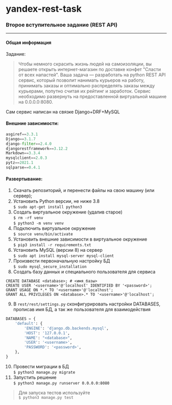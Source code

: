 # yandex-rest-task
### Второе вступительное задание (REST API)
***
#### Общая информация
Задание:
>Чтобы немного скрасить жизнь людей на самоизоляции, вы решаете открыть интернет-магазин по доставке конфет "Сласти от всех напастей".
Ваша задача — разработать на python REST API сервис, который позволит нанимать курьеров на работу, принимать заказы и оптимально распределять заказы между курьерами, попутно считая их рейтинг и заработок.
Сервис необходимо развернуть на предоставленной виртуальной машине на 0.0.0.0:8080.  

Cам сервис написан на связке Django+DRF+MySQL
#### Внешние зависимости: 
```python
asgiref==3.3.1
Django==3.1.7
django-filter==2.4.0
djangorestframework==3.12.2
Markdown==3.3.4
mysqlclient==2.0.3
pytz==2021.1
sqlparse==0.4.1
```
#### Развертывание:
1. Скачать репозиторий, и перенести файлы на свою машину (или сервер);
2. Установить Python версии, не ниже 3.8  
``$ sudo apt-get install python3``
3. Создать виртуальное окружение (удалив старое)  
``$ rm -rf venv``  
``$ python3 -m venv venv`` 
4. Подключить виртуальное окружение  
``$ source venv/bin/activate``   
5. Установить внешние зависимости в виртуальное окружение  
``$ pip3 install -r requirements.txt``
6. Установить MySQL (версии 8) на сервер  
``$ sudo apt install mysql-server mysql-client``
7. Произвести первоначальную настройку БД  
``$ sudo mysql_secure_installation``  
8. Создать базу данных и специального пользователя для сервиса  
```mysql
CREATE DATABASE <database>; # <имя_базы>
CREATE USER '<username>'@'localhost' IDENTIFIED BY '<password>';
GRANT USAGE ON *.* TO '<username>'@'localhost';
GRANT ALL PRIVILEGES ON <database>.* TO '<username>'@'localhost';
```
9. В `rest/rest/settings.py` сконфигурировать настройки DATABASES, прописав имя БД, а так же пользователя для взаимодействия
```python
DATABASES = {
    'default': {
        'ENGINE': 'django.db.backends.mysql',
        'HOST': '127.0.0.1',
        'NAME': "<database>",
        'USER': '<username>',
        'PASSWORD': '<password>',
    },
}
```
10. Провести миграции в БД  
``$ python3 manage.py migrate``
11. Запустить решение  
``$ python3 manage.py runserver 0.0.0.0:8080``
>Для запуска тестов используйте    
``$ python3 manage.py test``





